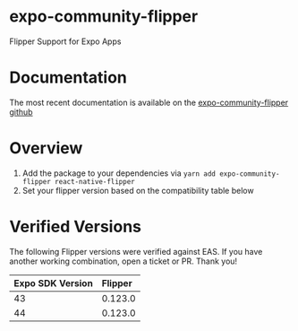 # expo-community-flipper

Flipper Support for Expo Apps

# Documentation

The most recent documentation is available on the [expo-community-flipper github](https://github.com/jakobo/expo-community-flipper/blob/main/README.md)

# Overview

1. Add the package to your dependencies via `yarn add expo-community-flipper react-native-flipper`
2. Set your flipper version based on the compatibility table below

# Verified Versions

The following Flipper versions were verified against EAS. If you have another working combination, open a ticket or PR. Thank you!

| Expo SDK Version | Flipper |
| :--------------- | :------ |
| 43               | 0.123.0 |
| 44               | 0.123.0 |
